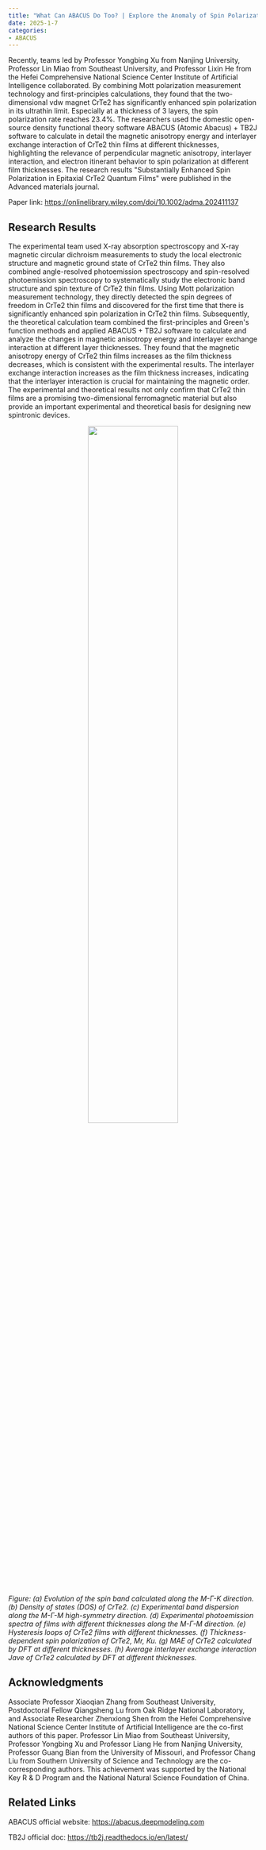 ```yaml
---
title: "What Can ABACUS Do Too? | Explore the Anomaly of Spin Polarization in CrTe2 Thin Films by Combining with TB2J Software"
date: 2025-1-7
categories:
- ABACUS
---
```


Recently, teams led by Professor Yongbing Xu from Nanjing University, Professor Lin Miao from Southeast University, and Professor Lixin He from the Hefei Comprehensive National Science Center Institute of Artificial Intelligence collaborated. By combining Mott polarization measurement technology and first-principles calculations, they found that the two-dimensional vdw magnet CrTe2 has significantly enhanced spin polarization in its ultrathin limit. Especially at a thickness of 3 layers, the spin polarization rate reaches 23.4%. The researchers used the domestic open-source density functional theory software ABACUS (Atomic Abacus) + TB2J software to calculate in detail the magnetic anisotropy energy and interlayer exchange interaction of CrTe2 thin films at different thicknesses, highlighting the relevance of perpendicular magnetic anisotropy, interlayer interaction, and electron itinerant behavior to spin polarization at different film thicknesses. The research results "Substantially Enhanced Spin Polarization in Epitaxial CrTe2 Quantum Films" were published in the Advanced materials journal.

Paper link: https://onlinelibrary.wiley.com/doi/10.1002/adma.202411137

<!-- more -->

## Research Results

The experimental team used X-ray absorption spectroscopy and X-ray magnetic circular dichroism measurements to study the local electronic structure and magnetic ground state of CrTe2 thin films. They also combined angle-resolved photoemission spectroscopy and spin-resolved photoemission spectroscopy to systematically study the electronic band structure and spin texture of CrTe2 thin films. Using Mott polarization measurement technology, they directly detected the spin degrees of freedom in CrTe2 thin films and discovered for the first time that there is significantly enhanced spin polarization in CrTe2 thin films. Subsequently, the theoretical calculation team combined the first-principles and Green's function methods and applied ABACUS + TB2J software to calculate and analyze the changes in magnetic anisotropy energy and interlayer exchange interaction at different layer thicknesses. They found that the magnetic anisotropy energy of CrTe2 thin films increases as the film thickness decreases, which is consistent with the experimental results. The interlayer exchange interaction increases as the film thickness increases, indicating that the interlayer interaction is crucial for maintaining the magnetic order. The experimental and theoretical results not only confirm that CrTe2 thin films are a promising two-dimensional ferromagnetic material but also provide an important experimental and theoretical basis for designing new spintronic devices.

<center><img src=https://dp-public.oss-cn-beijing.aliyuncs.com/community/Blog%20Files/ABACUS_07_01_2025/pic1.png pic_center width="60%" height="60%" /></center>

*Figure: (a) Evolution of the spin band calculated along the M-Γ-K direction. (b) Density of states (DOS) of CrTe2. (c) Experimental band dispersion along the M-Γ-M high-symmetry direction. (d) Experimental photoemission spectra of films with different thicknesses along the M-Γ-M direction. (e) Hysteresis loops of CrTe2 films with different thicknesses. (f) Thickness-dependent spin polarization of CrTe2, Mr, Ku. (g) MAE of CrTe2 calculated by DFT at different thicknesses. (h) Average interlayer exchange interaction Jave of CrTe2 calculated by DFT at different thicknesses.*

## Acknowledgments

Associate Professor Xiaoqian Zhang from Southeast University, Postdoctoral Fellow Qiangsheng Lu from Oak Ridge National Laboratory, and Associate Researcher Zhenxiong Shen from the Hefei Comprehensive National Science Center Institute of Artificial Intelligence are the co-first authors of this paper. Professor Lin Miao from Southeast University, Professor Yongbing Xu and Professor Liang He from Nanjing University, Professor Guang Bian from the University of Missouri, and Professor Chang Liu from Southern University of Science and Technology are the co-corresponding authors. This achievement was supported by the National Key R & D Program and the National Natural Science Foundation of China.

## Related Links

ABACUS official website:
https://abacus.deepmodeling.com

TB2J official doc:
https://tb2j.readthedocs.io/en/latest/
